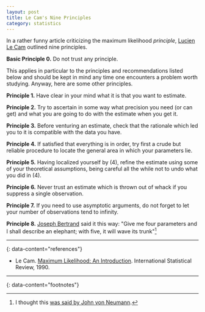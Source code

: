 ```yaml
---
layout: post
title: Le Cam's Nine Principles
category: statistics
---
```

In a rather funny article criticizing the maximum likelihood *principle*, [Lucien Le Cam](https://en.wikipedia.org/wiki/Lucien_Le_Cam) outlined nine principles.

**Basic Principle 0.** Do not trust any principle. 

This applies in particular to the principles and recommendations listed below and should be kept in mind any time one encounters a problem worth studying. Anyway, here are some other principles. 

**Principle 1.** Have clear in your mind what it is that you want to estimate. 

**Principle 2.** Try to ascertain in some way what precision you need (or can get) and what you are going to do with the estimate when you get it. 

**Principle 3.** Before venturing an estimate, check that the rationale which led you to it is compatible with the data you have. 

**Principle 4.** If satisfied that everything is in order, try first a crude but reliable procedure to locate the general area in which your parameters lie. 

**Principle 5.** Having localized yourself by (4), refine the estimate using some of your theoretical assumptions, being careful all the while not to undo what you did in (4). 

**Principle 6.** Never trust an estimate which is thrown out of whack if you suppress a single observation. 

**Principle 7.** If you need to use asymptotic arguments, do not forget to let your number of observations tend to infinity. 

**Principle 8.** [Joseph Bertrand](https://en.wikipedia.org/wiki/Joseph_Bertrand) said it this way: "Give me four parameters and I shall describe an elephant; with five, it will wave its trunk"[^1] 

---
{: data-content="references"}

- Le Cam. [Maximum Likelihood: An Introduction](https://sites.stat.washington.edu/jaw/COURSES/580s/581/HO/LeCam-1990.ISIRev.pdf). International Statistical Review, 1990.

---
{: data-content="footnotes"}

[^1]: I thought this [was said by John von Neumann](https://en.wikipedia.org/wiki/Von_Neumann%27s_elephant).
